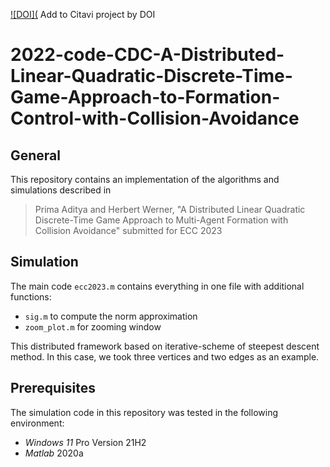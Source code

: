 [![DOI](]() Add to Citavi project by DOI
# 2022-code-CDC-A-Distributed-Linear-Quadratic-Discrete-Time-Game-Approach-to-Formation-Control-with-Collision-Avoidance

## General
This repository contains an implementation of the algorithms and simulations described in 
> Prima Aditya and Herbert Werner, "A Distributed Linear Quadratic Discrete-Time Game Approach to Multi-Agent Formation with Collision Avoidance" submitted for ECC 2023

## Simulation
The main code `ecc2023.m` contains everything in one file with additional functions:
- `sig.m` to compute the norm approximation
- `zoom_plot.m` for zooming window 

This distributed framework based on iterative-scheme of steepest descent method. In this case, we took three vertices and two edges as an example. 

## Prerequisites
The simulation code in this repository was tested in the following environment:
- *Windows 11* Pro Version 21H2
- *Matlab* 2020a
